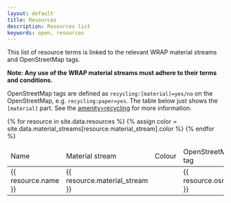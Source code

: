 ```yaml
---
layout: default
title: Resources
description: Resources list
keywords: open, resources
---
```


This list of resource terms is linked to the relevant WRAP material streams and OpenStreetMap tags.

**Note: Any use of the WRAP material streams must adhere to their terms and conditions.**

OpenStreetMap tags are defined as `recycling:[material]=yes/no` on the OpenStreetMap, e.g. `recycling:paper=yes`. The table below just shows the `[material]` part. See the [amenity=recycling](http://wiki.openstreetmap.org/wiki/Tag:amenity%3Drecycling) for more information.


<table class="resources-list">
  <thead>
    <td>Name</td>
    <td>Material stream</td>
    <td>Colour</td>
    <td>OpenStreetMap tag</td>
  <thead>
  <tbody>
    {% for resource in site.data.resources %}
    <tr>
      <td>{{ resource.name }}</td>
      {% assign color = site.data.material_streams[resource.material_stream].color %}
      <td>{{ resource.material_stream }}</td>
      <td><div style="background: #{{ color }}; width: 40px; height: 30px"></div></td>
      <td>{{ resource.osm_tag }}</td>
    </tr>
    {% endfor %}
  </tbody>
</table>
